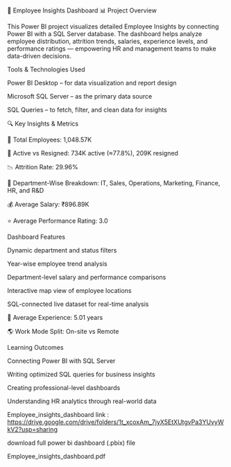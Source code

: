 🧩 Employee Insights Dashboard
📊 Project Overview

This Power BI project visualizes detailed Employee Insights by connecting Power BI with a SQL Server database.
The dashboard helps analyze employee distribution, attrition trends, salaries, experience levels, and performance ratings — empowering HR and management teams to make data-driven decisions.

Tools & Technologies Used

Power BI Desktop – for data visualization and report design

Microsoft SQL Server – as the primary data source

SQL Queries – to fetch, filter, and clean data for insights


🔍 Key Insights & Metrics

👥 Total Employees: 1,048.57K

🧾 Active vs Resigned: 734K active (≈77.8%), 209K resigned

📉 Attrition Rate: 29.96%

💼 Department-Wise Breakdown: IT, Sales, Operations, Marketing, Finance, HR, and R&D

💰 Average Salary: ₹896.89K

⭐ Average Performance Rating: 3.0


Dashboard Features

Dynamic department and status filters

Year-wise employee trend analysis

Department-level salary and performance comparisons

Interactive map view of employee locations

SQL-connected live dataset for real-time analysis

🧠 Average Experience: 5.01 years

🌎 Work Mode Split: On-site vs Remote



Learning Outcomes

Connecting Power BI with SQL Server

Writing optimized SQL queries for business insights

Creating professional-level dashboards

Understanding HR analytics through real-world data


Employee_insights_dashboard link : https://drive.google.com/drive/folders/1t_xcoxAm_7jyX5EtXUtgvPa3YUvyWkV2?usp=sharing



  download full power bi dashboard (.pbix) file 


Employee_insights_dashboard.pdf

